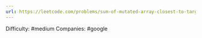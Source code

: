 ```yaml
---
url: https://leetcode.com/problems/sum-of-mutated-array-closest-to-target
---
```


Difficulty: #medium
Companies: #google